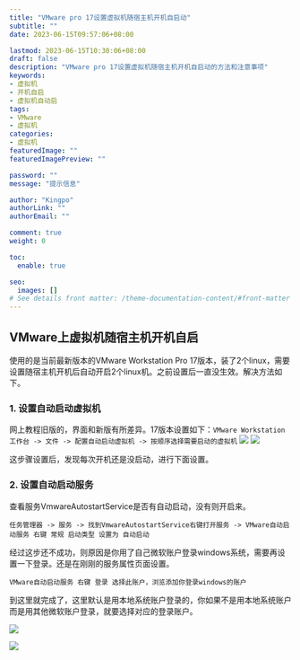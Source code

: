 ```yaml
---
title: "VMware pro 17设置虚拟机随宿主机开机自启动"
subtitle: ""
date: 2023-06-15T09:57:06+08:00

lastmod: 2023-06-15T10:30:06+08:00
draft: false
description: "VMware pro 17设置虚拟机随宿主机开机自启动的方法和注意事项"
keywords: 
- 虚拟机
- 开机自启
- 虚拟机自动启
tags:
- VMware
- 虚拟机
categories:
- 虚拟机
featuredImage: ""
featuredImagePreview: ""

password: ""
message: "提示信息"

author: "Kingpo"
authorLink: ""
authorEmail: ""

comment: true
weight: 0

toc:
  enable: true

seo:
  images: []
# See details front matter: /theme-documentation-content/#front-matter
---
```


<!--more-->

## VMware上虚拟机随宿主机开机自启

使用的是当前最新版本的VMware Workstation Pro 17版本，装了2个linux，需要设置随宿主机开机后自动开启2个linux机。之前设置后一直没生效。解决方法如下。

### 1. 设置自动启动虚拟机

网上教程旧版的，界面和新版有所差异。17版本设置如下：`VMware Workstation工作台 -> 文件 -> 配置自动启动虚拟机 -> 按顺序选择需要启动的虚拟机`
![](https://s3.bmp.ovh/imgs/2023/06/15/dfd825f49546cee1.png)
![](https://s3.bmp.ovh/imgs/2023/06/15/b2c05449089d139b.png)

这步骤设置后，发现每次开机还是没启动，进行下面设置。

### 2. 设置自动启动服务

查看服务VmwareAutostartService是否有自动启动，没有则开启来。

`任务管理器 -> 服务 -> 找到VmwareAutostartService右键打开服务 -> VMware自动启动服务 右键 常规 启动类型 设置为 自动启动 `

经过这步还不成功，则原因是你用了自己微软账户登录windows系统，需要再设置一下登录。还是在刚刚的服务属性页面设置。

`VMware自动启动服务 右键 登录 选择此账户，浏览添加你登录windows的账户` 

到这里就完成了，这里默认是用本地系统账户登录的，你如果不是用本地系统账户而是用其他微软账户登录，就要选择对应的登录账户。

![](https://s3.bmp.ovh/imgs/2023/06/15/b86c7720f158aa50.png)


![](https://s3.bmp.ovh/imgs/2023/06/15/6d71c94fd1e3b230.png)
